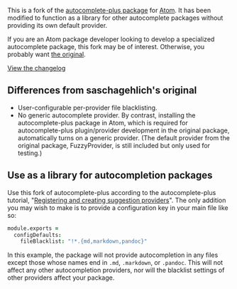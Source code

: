 This is a fork of the [autocomplete-plus package](https://github.com/saschagehlich/autocomplete-plus)
for [Atom](http://atom.io/). It has been modified to function as a library for
other autocomplete packages without providing its own default provider.

If you are an Atom package developer looking to develop a specialized
autocomplete package, this fork may be of interest. Otherwise, you probably want
[the original](https://github.com/saschagehlich/autocomplete-plus).

[View the changelog](https://github.com/apcshields/autocomplete-plus/blob/master/CHANGELOG.md)

## Differences from saschagehlich's original

* User-configurable per-provider file blacklisting.
* No generic autocomplete provider. By contrast, installing the
  autocomplete-plus package in Atom, which is required for autocomplete-plus
  plugin/provider development in the original package, automatically turns on a
  generic provider. (The default provider from the original package,
  FuzzyProvider, is still included but only used for testing.)

## Use as a library for autocompletion packages

Use this fork of autocomplete-plus according to the autocomplete-plus tutorial,
"[Registering and creating suggestion providers](https://github.com/saschagehlich/autocomplete-plus/wiki/Tutorial:-Registering-and-creating-a-suggestion-provider)".
The only addition you may wish to make is to provide a configuration key in your
main file like so:

```coffeescript
module.exports =
  configDefaults:
    fileBlacklist: "!*.{md,markdown,pandoc}"
```

In this example, the package will not provide autocompletion in any files except
those whose names end in `.md`, `.markdown`, or `.pandoc`. This will not affect
any other autocompletion providers, nor will the blacklist settings of other
providers affect your package.
